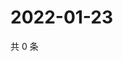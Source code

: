 # 2022-01-23

共 0 条

<!-- BEGIN WEIBO -->
<!-- 最后更新时间 Sun Jan 23 2022 03:11:07 GMT+0800 (China Standard Time) -->

<!-- END WEIBO -->
